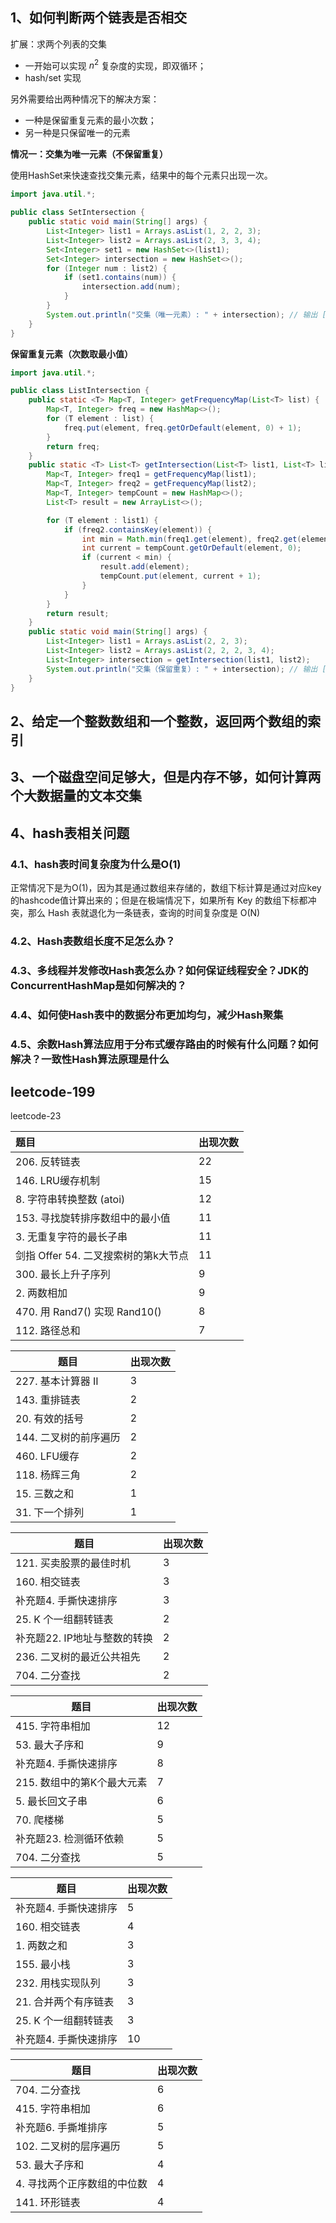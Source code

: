 ## 1、如何判断两个链表是否相交

扩展：求两个列表的交集
- 一开始可以实现 $n^2$ 复杂度的实现，即双循环；
- hash/set 实现

另外需要给出两种情况下的解决方案：
- 一种是保留重复元素的最小次数；
- 另一种是只保留唯一的元素

**情况一：交集为唯一元素（不保留重复）**

使用HashSet来快速查找交集元素，结果中的每个元素只出现一次。
```java
import java.util.*;

public class SetIntersection {
    public static void main(String[] args) {
        List<Integer> list1 = Arrays.asList(1, 2, 2, 3);
        List<Integer> list2 = Arrays.asList(2, 3, 3, 4);
        Set<Integer> set1 = new HashSet<>(list1);
        Set<Integer> intersection = new HashSet<>();
        for (Integer num : list2) {
            if (set1.contains(num)) {
                intersection.add(num);
            }
        }
        System.out.println("交集（唯一元素）: " + intersection); // 输出 [2, 3]
    }
}
```

**保留重复元素（次数取最小值）**
```java
import java.util.*;

public class ListIntersection {
    public static <T> Map<T, Integer> getFrequencyMap(List<T> list) {
        Map<T, Integer> freq = new HashMap<>();
        for (T element : list) {
            freq.put(element, freq.getOrDefault(element, 0) + 1);
        }
        return freq;
    }
    public static <T> List<T> getIntersection(List<T> list1, List<T> list2) {
        Map<T, Integer> freq1 = getFrequencyMap(list1);
        Map<T, Integer> freq2 = getFrequencyMap(list2);
        Map<T, Integer> tempCount = new HashMap<>();
        List<T> result = new ArrayList<>();

        for (T element : list1) {
            if (freq2.containsKey(element)) {
                int min = Math.min(freq1.get(element), freq2.get(element));
                int current = tempCount.getOrDefault(element, 0);
                if (current < min) {
                    result.add(element);
                    tempCount.put(element, current + 1);
                }
            }
        }
        return result;
    }
    public static void main(String[] args) {
        List<Integer> list1 = Arrays.asList(2, 2, 3);
        List<Integer> list2 = Arrays.asList(2, 2, 2, 3, 4);
        List<Integer> intersection = getIntersection(list1, list2);
        System.out.println("交集（保留重复）: " + intersection); // 输出 [2, 2, 3]
    }
}
```

## 2、给定一个整数数组和一个整数，返回两个数组的索引

## 3、一个磁盘空间足够大，但是内存不够，如何计算两个大数据量的文本交集

## 4、hash表相关问题

### 4.1、hash表时间复杂度为什么是O(1)

正常情况下是为O(1)，因为其是通过数组来存储的，数组下标计算是通过对应key的hashcode值计算出来的；但是在极端情况下，如果所有 Key 的数组下标都冲突，那么 Hash 表就退化为一条链表，查询的时间复杂度是 O(N)

### 4.2、Hash表数组长度不足怎么办？

### 4.3、多线程并发修改Hash表怎么办？如何保证线程安全？JDK的ConcurrentHashMap是如何解决的？

### 4.4、如何使Hash表中的数据分布更加均匀，减少Hash聚集

### 4.5、余数Hash算法应用于分布式缓存路由的时候有什么问题？如何解决？一致性Hash算法原理是什么


## leetcode-199

leetcode-23


| 题目                                 | 出现次数 |
| :----------------------------------- | :------- |
| 206. 反转链表                        | 22       |
| 146. LRU缓存机制                     | 15       |
| 8. 字符串转换整数 (atoi)             | 12       |
| 153. 寻找旋转排序数组中的最小值      | 11       |
| 3. 无重复字符的最长子串              | 11       |
| 剑指 Offer 54. 二叉搜索树的第k大节点 | 11       |
| 300. 最长上升子序列                  | 9        |
| 2. 两数相加                          | 9        |
| 470. 用 Rand7() 实现 Rand10()        | 8        |
| 112. 路径总和                        | 7        |

| 题目                                 | 出现次数 |
| ----------------------- | ---- |
| 227. 基本计算器 II      | 3    |
| 143. 重排链表           | 2    |
| 20. 有效的括号          | 2    |
| 144. 二叉树的前序遍历   | 2    |
| 460. LFU缓存            | 2    |
| 118. 杨辉三角           | 2    |
| 15. 三数之和            | 1    |
| 31. 下一个排列          | 1    |


| 题目                                 | 出现次数 |
| ----------------------------- | ---- |
| 121. 买卖股票的最佳时机       | 3    |
| 160. 相交链表                 | 3    |
| 补充题4. 手撕快速排序         | 3    |
| 25. K 个一组翻转链表          | 2    |
| 补充题22. IP地址与整数的转换  | 2    |
| 236. 二叉树的最近公共祖先     | 2    |
| 704. 二分查找                 | 2    |


| 题目                                 | 出现次数 |
| -------------------------- | ---- |
| 415. 字符串相加            | 12   |
| 53. 最大子序和             | 9    |
| 补充题4. 手撕快速排序      | 8    |
| 215. 数组中的第K个最大元素 | 7    |
| 5. 最长回文子串            | 6    |
| 70. 爬楼梯                 | 5    |
| 补充题23. 检测循环依赖     | 5    |
| 704. 二分查找         | 5    |

| 题目                                 | 出现次数 |
| --------------------- | ---- |
| 补充题4. 手撕快速排序 | 5    |
| 160. 相交链表         | 4    |
| 1. 两数之和           | 3    |
| 155. 最小栈           | 3    |
| 232. 用栈实现队列     | 3    |
| 21. 合并两个有序链表  | 3    |
| 25. K 个一组翻转链表  | 3    |
| 补充题4. 手撕快速排序         | 10   |

| 题目                                 | 出现次数 |
| ----------------------------- | ---- |
| 704. 二分查找                 | 6    |
| 415. 字符串相加               | 6    |
| 补充题6. 手撕堆排序           | 5    |
| 102. 二叉树的层序遍历         | 5    |
| 53. 最大子序和                | 4    |
| 4. 寻找两个正序数组的中位数   | 4    |
| 141. 环形链表                 | 4    |
